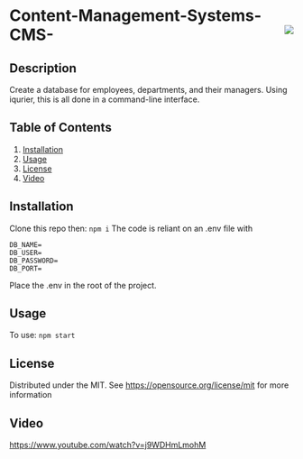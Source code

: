 # Content-Management-Systems-CMS- <img align="right" src="https://img.shields.io/badge/License-MIT-blue"></img>
## Description
Create a database for employees, departments, and their managers. Using iqurier, this is all done in a command-line interface.

## Table of Contents

<ol>
  <li><a href="#Installation">Installation</a></li>
  <li><a href="#usage">Usage</a></li>
  <li><a href="#license">License</a></li>
  <li><a href="#video">Video</a></li>
</ol>
  

## Installation
Clone this repo then:
```npm i```
The code is reliant on an .env file with
```
DB_NAME=
DB_USER=
DB_PASSWORD=
DB_PORT=
```
Place the .env in the root of the project.

## Usage
To use:
```npm start```

## License
Distributed under the MIT. See https://opensource.org/license/mit for more information

## Video
https://www.youtube.com/watch?v=j9WDHmLmohM
